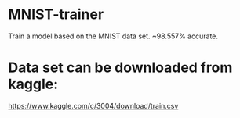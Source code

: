 # MNIST-trainer
Train a model based on the MNIST data set. ~98.557% accurate.

# Data set can be downloaded from kaggle:
https://www.kaggle.com/c/3004/download/train.csv

